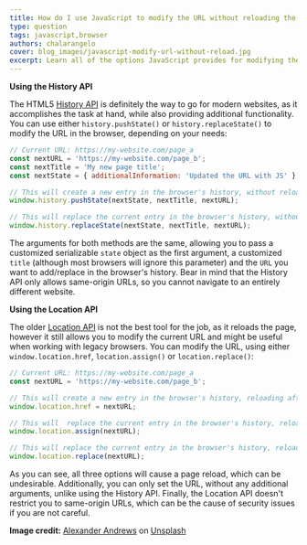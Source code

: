 ```yaml
---
title: How do I use JavaScript to modify the URL without reloading the page?
type: question
tags: javascript,browser
authors: chalarangelo
cover: blog_images/javascript-modify-url-without-reload.jpg
excerpt: Learn all of the options JavaScript provides for modifying the URL of the current page in the browser without reloading the page.
---
```


**Using the History API**

The HTML5 [History API](https://developer.mozilla.org/en-US/docs/Web/API/History_API) is definitely the way to go for modern websites, as it accomplishes the task at hand, while also providing additional functionality. You can use either `history.pushState()` or `history.replaceState()` to modify the URL in the browser, depending on your needs:

```js
// Current URL: https://my-website.com/page_a
const nextURL = 'https://my-website.com/page_b';
const nextTitle = 'My new page title';
const nextState = { additionalInformation: 'Updated the URL with JS' };

// This will create a new entry in the browser's history, without reloading
window.history.pushState(nextState, nextTitle, nextURL);

// This will replace the current entry in the browser's history, without reloading
window.history.replaceState(nextState, nextTitle, nextURL);
```

The arguments for both methods are the same, allowing you to pass a customized serializable `state` object as the first argument, a customized `title` (although most browsers will ignore this parameter) and the `URL` you want to add/replace in the browser's history. Bear in mind that the History API only allows same-origin URLs, so you cannot navigate to an entirely different website.

**Using the Location API**

The older [Location API](https://developer.mozilla.org/en-US/docs/Web/API/Location) is not the best tool for the job, as it reloads the page, however it still allows you to modify the current URL and might be useful when working with legacy browsers. You can modify the URL, using either `window.location.href`, `location.assign()` or `location.replace()`:

```js
// Current URL: https://my-website.com/page_a
const nextURL = 'https://my-website.com/page_b';

// This will create a new entry in the browser's history, reloading afterwards
window.location.href = nextURL;

// This will  replace the current entry in the browser's history, reloading afterwards
window.location.assign(nextURL);

// This will replace the current entry in the browser's history, reloading afterwards
window.location.replace(nextURL);
```

As you can see, all three options will cause a page reload, which can be undesirable. Additionally, you can only set the URL, without any additional arguments, unlike using the History API. Finally, the Location API doesn't restrict you to same-origin URLs, which can be the cause of security issues if you are not careful.

**Image credit:** [Alexander Andrews](https://unsplash.com/@alex_andrews?utm_source=unsplash&utm_medium=referral&utm_content=creditCopyText) on [Unsplash](https://unsplash.com/s/photos/code?utm_source=unsplash&utm_medium=referral&utm_content=creditCopyText)
